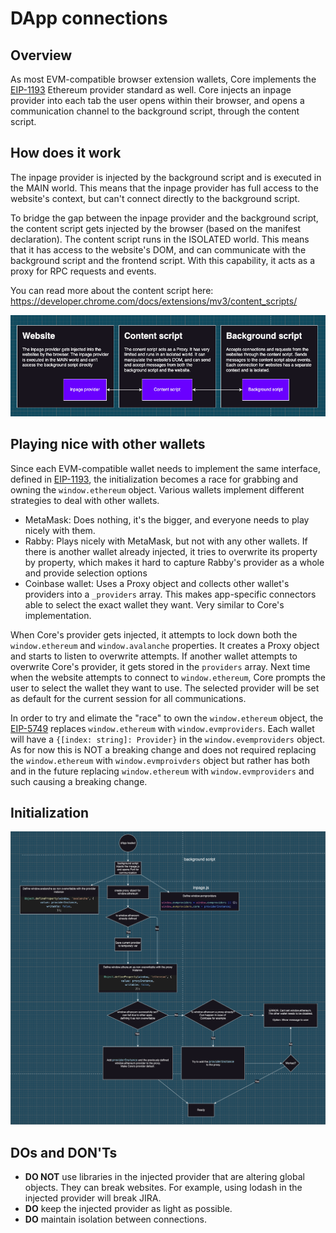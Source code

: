 # DApp connections

## Overview

As most EVM-compatible browser extension wallets, Core implements the [EIP-1193](https://eips.ethereum.org/EIPS/eip-1193) Ethereum provider standard as well.
Core injects an inpage provider into each tab the user opens within their browser, and opens a communication channel to the background script, through the content script.

## How does it work

The inpage provider is injected by the background script and is executed in the MAIN world. This means that the inpage provider has full access to the website's context, but can't connect directly to the background script.

To bridge the gap between the inpage provider and the background script, the content script gets injected by the browser (based on the manifest declaration). The content script runs in the ISOLATED world. This means that it has access to the website's DOM, and can communicate with the background script and the frontend script. With this capability, it acts as a proxy for RPC requests and events.

You can read more about the content script here: https://developer.chrome.com/docs/extensions/mv3/content_scripts/

<img src="images/inpage-provider-communication.png"/>

## Playing nice with other wallets

Since each EVM-compatible wallet needs to implement the same interface, defined in [EIP-1193](https://eips.ethereum.org/EIPS/eip-1193), the initialization becomes a race for grabbing and owning the `window.ethereum` object. Various wallets implement different strategies to deal with other wallets.

- MetaMask: Does nothing, it's the bigger, and everyone needs to play nicely with them.
- Rabby: Plays nicely with MetaMask, but not with any other wallets. If there is another wallet already injected, it tries to overwrite its property by property, which makes it hard to capture Rabby's provider as a whole and provide selection options
- Coinbase wallet: Uses a Proxy object and collects other wallet's providers into a `_providers` array. This makes app-specific connectors able to select the exact wallet they want. Very similar to Core's implementation.

When Core's provider gets injected, it attempts to lock down both the `window.ethereum` and `window.avalanche` properties. It creates a Proxy object and starts to listen to overwrite attempts. If another wallet attempts to overwrite Core's provider, it gets stored in the `providers` array. Next time when the website attempts to connect to `window.ethereum`, Core prompts the user to select the wallet they want to use. The selected provider will be set as default for the current session for all communications.

In order to try and elimate the "race" to own the `window.ethereum` object, the [EIP-5749](https://eips.ethereum.org/EIPS/eip-5749) replaces `window.ethereum` with `window.evmproviders`. Each wallet will have a `{[index: string]: Provider}` in the `window.evemproviders` object. As for now this is NOT a breaking change and does not required replacing the `window.ethereum` with `window.evmproivders` object but rather has both and in the future replacing `window.ethereum` with `window.evmproviders` and such causing a breaking change.

## Initialization

<img src="images/inpage-initialization-process.png"/>

## DOs and DON'Ts

- **DO NOT** use libraries in the injected provider that are altering global objects. They can break websites. For example, using lodash in the injected provider will break JIRA.
- **DO** keep the injected provider as light as possible.
- **DO** maintain isolation between connections.
